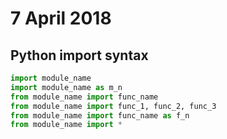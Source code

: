 # 7 April 2018

## Python import syntax

```python
import module_name
import module_name as m_n
from module_name import func_name
from module_name import func_1, func_2, func_3
from module_name import func_name as f_n
from module_name import *
```
